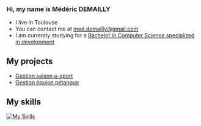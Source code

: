 ### Hi, my name is Médéric DEMAILLY
* I live in Toulouse
* You can contact me at [med.demailly@gmail.com](mailto:med.demailly@gmail.com)
* I am currently studying for a [Bachelor in Computer Science specialized in development](https://www.univ-tlse3.fr/but-specialite-informatique)

## My projects
* [Gestion saison e-sport](https://gitlab.info.iut-tlse3.fr/dmm3793a/saes3)
* [Gestion équipe pétanque](http://www.gestionpetanque.byethost4.com/)

## My skills
[![My Skills](https://skillicons.dev/icons?i=java,mysql,html,css,php,c,py,gitlab&theme=dark)](https://skillicons.dev)

